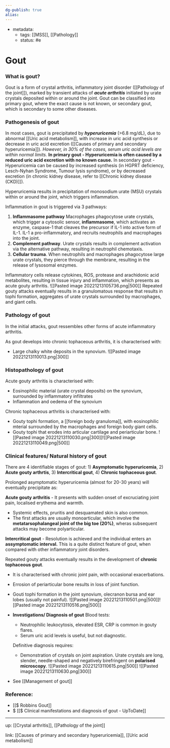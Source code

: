 ```yaml
---
dg-publish: true
alias:
---
```

- metadata:
	- tags: [[MSS]], [[Pathology]]
	- status: #e 
# Gout
### What is gout?
Gout is a form of crystal arthritis, inflammatory joint disorder ([[Pathology of the joint]]), marked by transient attacks of ***************acute arthritis*************** initiated by urate crystals deposited within or around the joint.
Gout can be classified into primary gout, where the exact cause is not known, or secondary gout, which is secondary to some other diseases.
### Pathogenesis of gout
In most cases, gout is precipitated by *************hyperuricemia************* (>6.8 mg/dL), due to abnormal [[Uric acid metabolism]], with increase in uric acid synthesis or decrease in uric acid excretion ([[Causes of primary and secondary hyperuricemia]]). *However, in 30% of the cases, serum uric acid levels are within normal limits.*
**In primary gout - Hyperuricemia is often caused by a reduced uric acid excretion with no known cause.**
In secondary gout - Hyperuricemia can be caused by increased synthesis (in HGPRT deficiency, Lesch-Nyhan Syndrome, Tumour lysis syndrome), or by decreased excretion (in chronic kidney disease, refer to [[Chronic kidney disease (CKD)]]).

Hyperuricemia results in precipitation of monosodium urate (MSU) crystals within or around the joint, which triggers inflammation.

Inflammation in gout is triggered via 3 pathways:
1. **Inflammasome pathway** Macrophages phagocytose urate crystals, which trigger a cytosolic sensor, **********inflammasome**********, which activates an enzyme, caspase-1 that cleaves the precursor if IL-1 into active form of IL-1. IL-1 a pro-inflammatory, and recruits neutrophils and macrophages into the joint.
2. **Complement pathway**. Urate crystals results in complement activation via the alternative pathway, resulting in neutrophil chemotaxis.
3. **Cellular trauma**. When neutrophils and macrophages phagocytose large urate crystals, they pierce through the membrane, resulting in the release of lysosomal enzymes.

Inflammatory cells release cytokines, ROS, protease and arachidonic acid metabolites, resulting in tissue injury and inflammation, which presents as acute gouty arthritis.
![[Pasted image 20221213105736.png|500]]
Repeated gouty attacks eventually results in a granulomatous response that results in tophi formation, aggregates of urate crystals surrounded by macrophages, and giant cells.

### Pathology of gout
In the initial attacks, gout ressembles other forms of acute inflammatory arthritis.

As gout develops into chronic tophaceous arthritis, it is characterised with:
- Large chalky white deposits in the synovium.
![[Pasted image 20221213110013.png|300]]
### Histopathology of gout
Acute gouty arthritis is characterised with:
- Eosinophilic material (urate crystal deposits) on the synovium, surrounded by inflammatory infiltrates
- Inflammation and oedema of the synovium

Chronic tophaceous arthritis is characterised with:
- Gouty tophi formation, a [[foreign body granuloma]], with eosinophilic mterial surrounded by the macrophages and foreign body giant cells.
- Gouty tophi that erodes into articular cartilage and periarticular bone.
![[Pasted image 20221213110030.png|300]]![[Pasted image 20221213110049.png|500]]
### Clinical features/ Natural history of gout
There are 4 identifiable stages of gout: 1) **Asymptomatic hyperuricemia**, 2) **Acute gouty arthrtis**, 3) **Intercritical gout**, 4) **Chronic tophaceous gout**.

Prolonged asymptomatic hyperuricemia (almost for 20-30 years) will eventually precipitate as:

**Acute gouty arthritis** - It presents with sudden onset of excruciating joint pain, localised erythema and warmth. 
- Systemic effects, pruritis and desquamated skin is also common.
- The first attacks are usually monoarticular, which involve the ****metatarsophalangeal joint of the big toe (20%)****, wheras subsequent attacks may become polyarticular.

**Intercritical gout** - Resolution is achieved and the individual enters an **********************assymptomatic interval.********************** This is a quite distinct feature of gout, when compared with other inflammatory joint disorders.

Repeated gouty attacks eventually results in the development of **chronic tophaceous gout**.
- It is characterised with chronic joint pain, with occasional exacerbations.
- Errosion of periarticular bone results in loss of joint function.
- Gouti tophi formation in the joint synovium, olecranon bursa and ear lobes (usually not painful).
![[Pasted image 20221213110501.png|500]]![[Pasted image 20221213110516.png|500]]
- **********************************Investigations/ Diagnosis of gout**********************************
    Blood tests:
    - Neutrophilic leukocytosis, elevated ESR, CRP is common in gouty flares.
    - Serum uric acid levels is useful, but not diagnostic.
    
    Definitive diagnosis requires:
    - Demonstration of crystals on joint aspiration. Urate crystals are long, slender, needle-shaped and negatively birefringent on **polarised microscopy**.
    ![[Pasted image 20221213110615.png|500]] ![[Pasted image 20221213110630.png|300]]
    
- See [[Management of gout]]

### Reference:

- [[$ Robbins  Gout]]
- $ [[$ Clinical manifestations and diagnosis of gout - UpToDate]]

---

up: [[Crystal arthritis]], [[Pathology of the joint]]

link: [[Causes of primary and secondary hyperuricemia]], [[Uric acid metabolism]]